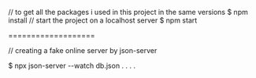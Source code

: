 // to get all the packages i used in this project in the same versions
$ npm install 
//  start the project on a localhost server 
$ npm start 

===================

// creating a fake online server by json-server

$ npx json-server --watch db.json
.
.
.
.

